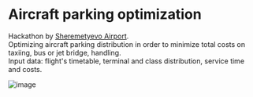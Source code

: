 # Aircraft parking optimization
Hackathon by [Sheremetyevo Airport](https://www.svo.aero/en/main).  
Optimizing aircraft parking distribution in order to minimize total costs on taxiing, bus or jet bridge, handling.  
Input data: flight's timetable, terminal and class distribution, service time and costs.

![image](https://user-images.githubusercontent.com/41386672/140627250-b9208466-053c-4260-85ef-8ab140d6aa2e.png)
